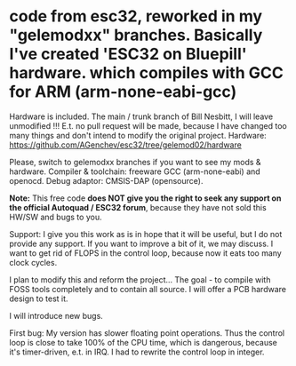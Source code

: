 # code from esc32, reworked in my "gelemodxx" branches. Basically I've created 'ESC32 on Bluepill' hardware. which compiles with GCC for ARM (arm-none-eabi-gcc)
Hardware is included. The main / trunk branch of Bill Nesbitt, I will leave unmodified !!!
E.t. no pull request will be made, because I have changed too many things and don't intend to modify the original project.
Hardware: https://github.com/AGenchev/esc32/tree/gelemod02/hardware

Please, switch to gelemodxx branches if you want to see my mods & hardware. 
Compiler & toolchain: freeware GCC (arm-none-eabi) and openocd. 
Debug adaptor: CMSIS-DAP (opensource).

<b>Note:</b> This free code <b>does NOT give you the right to seek any support on the official Autoquad / ESC32 forum</b>, because they have not sold this HW/SW and bugs to you.

Support: I give you this work as is in hope that it will be useful, but I do not provide any support.
If you want to improve a bit of it, we may discuss. 
I want to get rid of FLOPS in the control loop, because now it eats too many clock cycles.

I plan to modify this and reform the project... The goal - to compile with FOSS tools completely and to contain all source.
I will offer a PCB hardware design to test it.

I will introduce new bugs.

First bug: My version has slower floating point operations. Thus the control loop is close to take 100% of the CPU time, which is dangerous, because it's timer-driven, e.t. in IRQ. I had to rewrite the control loop in integer.

